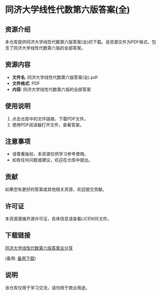 # 同济大学线性代数第六版答案(全)

## 资源介绍

本仓库提供同济大学线性代数第六版答案(全)的下载。该资源文件为PDF格式，包含了同济大学线性代数第六版的全部答案。

## 资源内容

- **文件名**: 同济大学线性代数第六版答案(全).pdf
- **文件格式**: PDF
- **内容**: 同济大学线性代数第六版的全部答案

## 使用说明

1. 点击仓库中的文件链接，下载PDF文件。
2. 使用PDF阅读器打开文件，查看答案。

## 注意事项

- 请尊重版权，本资源仅供学习参考使用。
- 如有任何问题或建议，欢迎在仓库中提出。

## 贡献

如果您有更好的答案或其他相关资源，欢迎提交贡献。

## 许可证

本资源遵循开源许可证，具体信息请查看LICENSE文件。

## 下载链接
[同济大学线性代数第六版答案全分享](https://pan.quark.cn/s/d0c215b53203) 

(备用: [备用下载](https://pan.baidu.com/s/1WYBE-qtbI4LXe0OILQqeOw?pwd=1234))

## 说明

该仓库仅用于学习交流，请勿用于商业用途。

